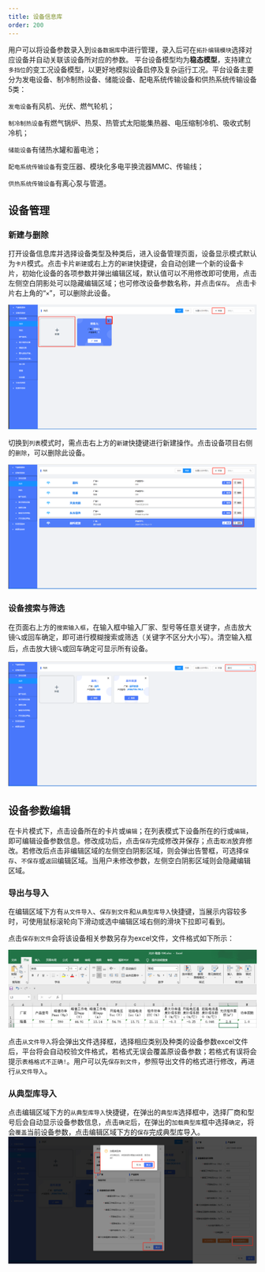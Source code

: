 ```yaml
---
title: 设备信息库
order: 200
---
```



用户可以将设备参数录入到`设备数据库`中进行管理，录入后可在`拓扑编辑模块`选择对应设备并自动关联该设备所对应的参数。
平台设备模型均为**稳态模型**，支持建立`多挡位`的变工况设备模型，以更好地模拟设备启停及复杂运行工况。平台设备主要分为发电设备、制冷制热设备、储能设备、配电系统传输设备和供热系统传输设备5类：

`发电设备`有风机、光伏、燃气轮机；

`制冷制热设备`有燃气锅炉、热泵、热管式太阳能集热器、电压缩制冷机、吸收式制冷机；

`储能设备`有储热水罐和蓄电池；

`配电系统传输设备`有变压器、模块化多电平换流器MMC、传输线；

`供热系统传输设备`有离心泵与管道。

## 设备管理

### 新建与删除

打开设备信息库并选择设备类型及种类后，进入设备管理页面，设备显示模式默认为`卡片`模式。点击卡片`新建`或右上方的`新建`快捷键，会自动创建一个新的设备卡片，初始化设备的各项参数并弹出编辑区域，默认值可以不用修改即可使用，点击左侧空白阴影处可以隐藏编辑区域；也可修改设备参数名称，并点击`保存`。
点击卡片右上角的“`×`”，可以删除此设备。

![新建与删除](./规划设计-数据-1设备-新建.png "新建与删除")

切换到`列表`模式时，需点击右上方的`新建`快捷键进行新建操作。点击设备项目右侧的`删除`，可以删除此设备。

![新建与删除](./规划设计-数据-1设备-新建1.png "新建与删除")

### 设备搜索与筛选

在页面右上方的`搜索输入框`，在输入框中输入厂家、型号等任意关键字，点击放大镜`🔍`或回车确定，即可进行模糊搜索或筛选（关键字不区分大小写）。清空输入框后，点击放大镜`🔍`或回车确定可显示所有设备。


![搜索](./规划设计-数据-1设备-搜索.png "搜索")

## 设备参数编辑

在卡片模式下，点击设备所在的卡片或`编辑`；在列表模式下设备所在的行或`编辑`，即可编辑设备参数信息。修改成功后，点击`保存`完成修改并保存；点击`取消`放弃修改。若修改后点击非编辑区域的左侧空白阴影区域，则会弹出告警框，可选择`保存`、`不保存`或`返回`编辑区域。当用户未修改参数，左侧空白阴影区域则会隐藏编辑区域。

### 导出与导入
在编辑区域下方有`从文件导入`、`保存到文件`和`从典型库导入`快捷键，当展示内容较多时，可使用鼠标滚轮向下滑动或选中编辑区域右侧的滑块下拉即可看到。

点击`保存到文件`会将该设备相关参数另存为excel文件，文件格式如下所示：

![导出](./规划设计-数据-1设备-导出.png "导出")

点击`从文件导入`将会弹出文件选择框，选择相应类别及种类的设备参数excel文件后，平台将会自动校验文件格式，若格式无误会覆盖原设备参数；若格式有误将会提示`表格格式不正确!`。用户可以先`保存到文件`，参照导出文件的格式进行修改，再进行`从文件导入`。

### 从典型库导入
点击编辑区域下方的`从典型库导入`快捷键，在弹出的`典型库`选择框中，选择厂商和型号后会自动显示设备参数信息，点击`确定`后，在弹出的`加载典型库`框中选择`确定`，将会`覆盖`当前设备参数，点击编辑区域下方的`保存`完成典型库导入。
![典型库](./规划设计-数据-1设备-典型库.png "典型库")